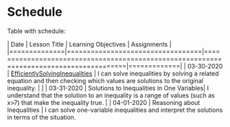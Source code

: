 # Schedule
Table with schedule:

| Date         | Lesson Title                     | Learning Objectives                                                                    | Assignments |
|==============|==================================|========================================================================================|=============|
| 03-30-2020   | [EfficientlySolvingInequalities] | I can solve inequalities by solving a related equation and then checking which values are solutions to the original inequality. | |
| 03-31-2020   | Solutions to Inequalities in One Variables| I understand that the solution to an inequality is a range of values (such as x>7) that make the inequality true. | 
| 04-01-2020   | Reasoning about Inequalities     | 
I can solve one-variable inequalities and interpret the solutions in terms of the situation.

[EfficientlySolvingInequalities]: ../slides/?deck=EfficientlySolvingInequalities  "Efficiently Solving Inequalities"
